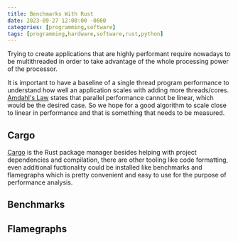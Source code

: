 ```yaml
---
title: Benchmarks With Rust
date: 2023-09-27 12:00:00 -0600
categories: [programming,software]
tags: [programming,hardware,software,rust,python]
---
```


Trying to create applications that are highly performant require nowadays to be multithreaded in order to take advantage of the whole processing power of the processor. 

It is important to have a baseline of a single thread program performance to understand how well an application scales with adding more threads/cores. [Amdahl's Law](https://en.wikipedia.org/wiki/Amdahl%27s_law) states that parallel performance cannot be linear, which would be the desired case. So we hope for a good algorithm to scale close to linear in performance and that is something that needs to be measured.

## Cargo

[Cargo](https://doc.rust-lang.org/cargo/) is the Rust package manager besides helping with project dependencies and compilation, there are other tooling like code formatting, even additional fuctionality could be installed like benchmarks and flamegraphs which is pretty convenient and easy to use for the purpose of performance analysis.

## Benchmarks

## Flamegraphs
